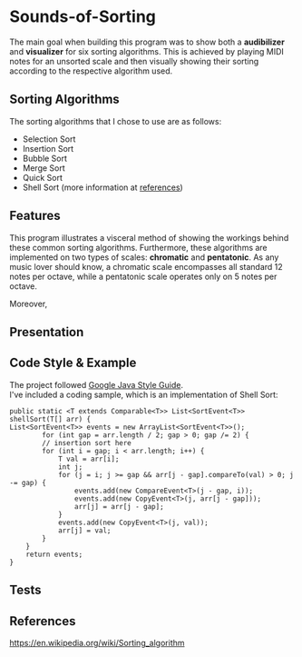 # Sounds-of-Sorting

The main goal when building this program was to show both a **audibilizer** and **visualizer** for six sorting algorithms. This is achieved by playing MIDI notes for an unsorted scale and then visually showing their sorting according to the respective algorithm used. 

## Sorting Algorithms

The sorting algorithms that I chose to use are as follows:

- Selection Sort
- Insertion Sort
- Bubble Sort
- Merge Sort
- Quick Sort
- Shell Sort (more information at [references](https://github.com/karkipra/Sounds-of-Sorting#references))

## Features

This program illustrates a visceral method of showing the workings behind these common sorting algorithms. Furthermore, these algorithms are implemented on two types of scales: **chromatic** and **pentatonic**. As any music lover should know, a chromatic scale encompasses all standard 12 notes per octave, while a pentatonic scale operates only on 5 notes per octave.

Moreover, 

## Presentation

## Code Style & Example

The project followed [Google Java Style Guide](https://google.github.io/styleguide/javaguide.html).
<br />
I've included a coding sample, which is an implementation of Shell Sort:

```
public static <T extends Comparable<T>> List<SortEvent<T>> shellSort(T[] arr) {
List<SortEvent<T>> events = new ArrayList<SortEvent<T>>();
        for (int gap = arr.length / 2; gap > 0; gap /= 2) {
        // insertion sort here
        for (int i = gap; i < arr.length; i++) {
            T val = arr[i];
            int j;            
	        for (j = i; j >= gap && arr[j - gap].compareTo(val) > 0; j -= gap) {
	        	events.add(new CompareEvent<T>(j - gap, i));
	        	events.add(new CopyEvent<T>(j, arr[j - gap]));            	
	            arr[j] = arr[j - gap];
	        }    
	        events.add(new CopyEvent<T>(j, val));
	        arr[j] = val;
	    }
    }
    return events;
}
```



## Tests

## References 

https://en.wikipedia.org/wiki/Sorting_algorithm







